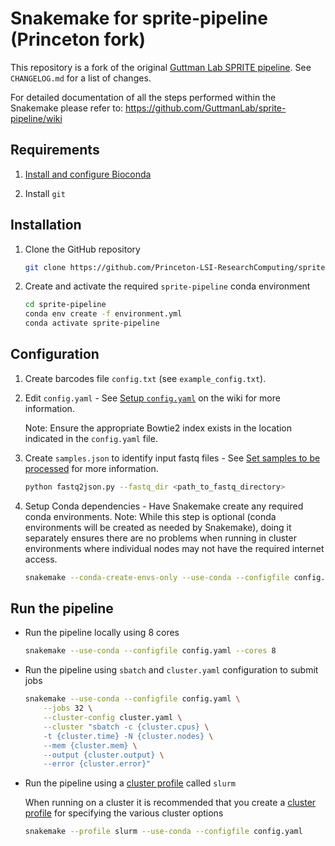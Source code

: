 # Snakemake for sprite-pipeline (Princeton fork)

This repository is a fork of the original [Guttman Lab SPRITE
pipeline](https://github.com/GuttmanLab/sprite-pipeline). See `CHANGELOG.md`
for a list of changes.

For detailed documentation of all the steps performed within the Snakemake
please refer to: https://github.com/GuttmanLab/sprite-pipeline/wiki

## Requirements

1. [Install and configure Bioconda](https://bioconda.github.io/user/install.html#)

2. Install `git`

## Installation

1. Clone the GitHub repository

    ```bash
    git clone https://github.com/Princeton-LSI-ResearchComputing/sprite-pipeline.git
    ```

2. Create and activate the required `sprite-pipeline` conda environment

    ```bash
    cd sprite-pipeline
    conda env create -f environment.yml
    conda activate sprite-pipeline
    ```

## Configuration

1. Create barcodes file `config.txt` (see `example_config.txt`).

2. Edit `config.yaml` - See [Setup
   `config.yaml`](https://github.com/GuttmanLab/sprite-pipeline/wiki/0.-Snakemake-Pipeline#2-setup-configyaml)
   on the wiki for more information.

    Note: Ensure the appropriate Bowtie2 index exists in the location indicated in the
   `config.yaml` file.

3. Create `samples.json` to identify input fastq files - See [Set samples to be
   processed](https://github.com/GuttmanLab/sprite-pipeline/wiki/0.-Snakemake-Pipeline#2-setup-configyaml)
   for more information.

    ```bash
    python fastq2json.py --fastq_dir <path_to_fastq_directory>
    ```

4. Setup Conda dependencies - Have Snakemake create any required conda
   environments. Note: While this step is optional (conda environments will be
   created as needed by Snakemake), doing it separately ensures there are no
   problems when running in cluster environments where individual nodes may not
   have the required internet access.

    ```bash
    snakemake --conda-create-envs-only --use-conda --configfile config.yaml --cores 1
    ```

## Run the pipeline

* Run the pipeline locally using 8 cores

    ```bash
    snakemake --use-conda --configfile config.yaml --cores 8
    ```

* Run the pipeline using `sbatch` and `cluster.yaml` configuration to submit jobs

    ```bash
    snakemake --use-conda --configfile config.yaml \
        --jobs 32 \
        --cluster-config cluster.yaml \
        --cluster "sbatch -c {cluster.cpus} \
        -t {cluster.time} -N {cluster.nodes} \
        --mem {cluster.mem} \
        --output {cluster.output} \
        --error {cluster.error}"


* Run the pipeline using a [cluster
  profile](https://snakemake.readthedocs.io/en/stable/executing/cli.html#profiles)
  called `slurm`

    When running on a cluster it is recommended that you create a [cluster
    profile](https://snakemake.readthedocs.io/en/stable/executing/cli.html#profiles)
    for specifying the various cluster options

    ```bash
    snakemake --profile slurm --use-conda --configfile config.yaml
    ```
